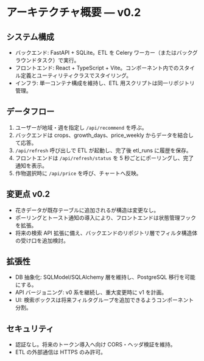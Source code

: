 # アーキテクチャ概要 — v0.2

## システム構成
- バックエンド: FastAPI + SQLite。ETL を Celery ワーカー（またはバックグラウンドタスク）で実行。
- フロントエンド: React + TypeScript + Vite。コンポーネント内でのスタイル定義とユーティリティクラスでスタイリング。
- インフラ: 単一コンテナ構成を維持し、ETL 用スクリプトは同一リポジトリ管理。

## データフロー
1. ユーザーが地域・週を指定し `/api/recommend` を呼ぶ。
2. バックエンドは crops、growth_days、price_weekly からデータを結合して応答。
3. `/api/refresh` 呼び出しで ETL が起動し、完了後 etl_runs に履歴を保存。
4. フロントエンドは `/api/refresh/status` を 5 秒ごとにポーリングし、完了通知を表示。
5. 作物選択時に `/api/price` を呼び、チャートへ反映。

## 変更点 v0.2
- 花きデータが既存テーブルに追加されるが構造は変更なし。
- ポーリングとトースト通知の導入により、フロントエンドは状態管理フックを拡張。
- 将来の検索 API 拡張に備え、バックエンドのリポジトリ層でフィルタ構造体の受け口を追加検討。

## 拡張性
- DB 抽象化: SQLModel/SQLAlchemy 層を維持し、PostgreSQL 移行を可能にする。
- API バージョニング: v0 系を継続し、重大変更時に v1 を計画。
- UI: 検索ボックスは将来フィルタグループを追加できるようコンポーネント分割。

## セキュリティ
- 認証なし。将来のトークン導入へ向け CORS・ヘッダ検証を維持。
- ETL の外部通信は HTTPS のみ許可。
